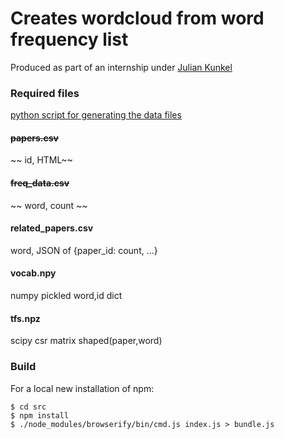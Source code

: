 # Creates wordcloud from word frequency list
Produced as part of an internship under [Julian Kunkel](https://hps.vi4io.org/about/people/start#julian_kunkel)

### Required files
[python script for generating the data files](https://github.com/bHodges97/pdf-from-site)


#### ~~papers.csv~~
~~ id, HTML~~
#### ~~freq_data.csv~~
~~ word, count ~~
#### related_papers.csv
word, JSON of {paper_id: count, ...}

#### vocab.npy
numpy pickled word,id dict

#### tfs.npz
scipy csr matrix shaped(paper,word)

### Build
For a local new installation of npm:
```
$ cd src
$ npm install
$ ./node_modules/browserify/bin/cmd.js index.js > bundle.js
```
